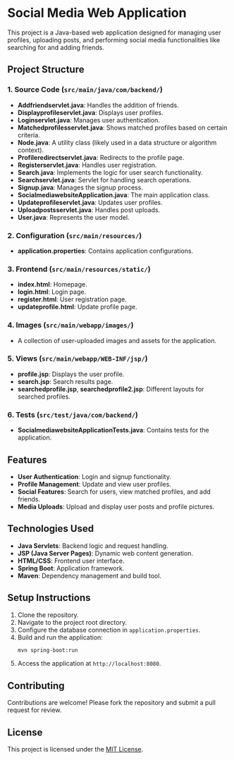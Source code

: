 
# Social Media Web Application

This project is a Java-based web application designed for managing user profiles, uploading posts, and performing social media functionalities like searching for and adding friends.

## Project Structure

### 1. **Source Code (`src/main/java/com/backend/`)**
- **Addfriendservlet.java**: Handles the addition of friends.
- **Displayprofileservlet.java**: Displays user profiles.
- **Loginservlet.java**: Manages user authentication.
- **Matchedprofilesservlet.java**: Shows matched profiles based on certain criteria.
- **Node.java**: A utility class (likely used in a data structure or algorithm context).
- **Profileredirectservlet.java**: Redirects to the profile page.
- **Registerservlet.java**: Handles user registration.
- **Search.java**: Implements the logic for user search functionality.
- **Searchservlet.java**: Servlet for handling search operations.
- **Signup.java**: Manages the signup process.
- **SocialmediawebsiteApplication.java**: The main application class.
- **Updateprofileservlet.java**: Updates user profiles.
- **Uploadpostsservlet.java**: Handles post uploads.
- **User.java**: Represents the user model.

### 2. **Configuration (`src/main/resources/`)**
- **application.properties**: Contains application configurations.

### 3. **Frontend (`src/main/resources/static/`)**
- **index.html**: Homepage.
- **login.html**: Login page.
- **register.html**: User registration page.
- **updateprofile.html**: Update profile page.

### 4. **Images (`src/main/webapp/images/`)**
- A collection of user-uploaded images and assets for the application.

### 5. **Views (`src/main/webapp/WEB-INF/jsp/`)**
- **profile.jsp**: Displays the user profile.
- **search.jsp**: Search results page.
- **searchedprofile.jsp**, **searchedprofile2.jsp**: Different layouts for searched profiles.

### 6. **Tests (`src/test/java/com/backend/`)**
- **SocialmediawebsiteApplicationTests.java**: Contains tests for the application.

## Features

- **User Authentication**: Login and signup functionality.
- **Profile Management**: Update and view user profiles.
- **Social Features**: Search for users, view matched profiles, and add friends.
- **Media Uploads**: Upload and display user posts and profile pictures.

## Technologies Used

- **Java Servlets**: Backend logic and request handling.
- **JSP (Java Server Pages)**: Dynamic web content generation.
- **HTML/CSS**: Frontend user interface.
- **Spring Boot**: Application framework.
- **Maven**: Dependency management and build tool.

## Setup Instructions

1. Clone the repository.
2. Navigate to the project root directory.
3. Configure the database connection in `application.properties`.
4. Build and run the application:
   ```bash
   mvn spring-boot:run
   ```
5. Access the application at `http://localhost:8080`.

## Contributing

Contributions are welcome! Please fork the repository and submit a pull request for review.

## License

This project is licensed under the [MIT License](LICENSE).
